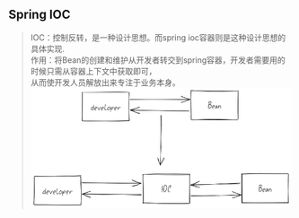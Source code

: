 ## Spring IOC
> IOC：控制反转，是一种设计思想。而spring ioc容器则是这种设计思想的具体实现.  
> 作用：将Bean的创建和维护从开发者转交到spring容器，开发者需要用的时候只需从容器上下文中获取即可，  
> 从而使开发人员解放出来专注于业务本身。  
   ![](/doc/spring/pic/2022-09-08-2053-ioc.png)




